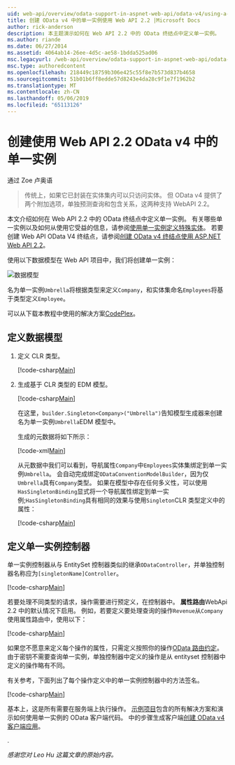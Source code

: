 ```yaml
---
uid: web-api/overview/odata-support-in-aspnet-web-api/odata-v4/using-a-singleton-in-an-odata-endpoint-in-web-api-22
title: 创建 OData v4 中的单一实例使用 Web API 2.2 |Microsoft Docs
author: rick-anderson
description: 本主题演示如何在 Web API 2.2 中的 OData 终结点中定义单一实例。
ms.author: riande
ms.date: 06/27/2014
ms.assetid: 4064ab14-26ee-4d5c-ae58-1bdda525ad06
msc.legacyurl: /web-api/overview/odata-support-in-aspnet-web-api/odata-v4/using-a-singleton-in-an-odata-endpoint-in-web-api-22
msc.type: authoredcontent
ms.openlocfilehash: 218449c18759b306e425c55f8e7b573d837b4658
ms.sourcegitcommit: 51b01b6ff8edde57d8243e4da28c9f1e7f1962b2
ms.translationtype: MT
ms.contentlocale: zh-CN
ms.lasthandoff: 05/06/2019
ms.locfileid: "65113126"
---
```

# <a name="create-a-singleton-in-odata-v4-using-web-api-22"></a>创建使用 Web API 2.2 OData v4 中的单一实例

通过 Zoe 卢奥语

> 传统上，如果它已封装在实体集内可以只访问实体。 但 OData v4 提供了两个附加选项，单独预测查询和包含关系，这两种支持 WebAPI 2.2。

本文介绍如何在 Web API 2.2 中的 OData 终结点中定义单一实例。 有关哪些单一实例以及如何从使用它受益的信息，请参阅[使用单一实例定义特殊实体](https://blogs.msdn.com/b/odatateam/archive/2014/03/05/use-singleton-to-define-your-special-entity.aspx)。 若要创建 Web API OData V4 终结点，请参阅[创建 OData v4 终结点使用 ASP.NET Web API 2.2](create-an-odata-v4-endpoint.md)。 

使用以下数据模型在 Web API 项目中，我们将创建单一实例：

![数据模型](using-a-singleton-in-an-odata-endpoint-in-web-api-22/_static/image1.png)

名为单一实例`Umbrella`将根据类型来定义`Company`，和实体集命名`Employees`将基于类型定义`Employee`。

可以从下载本教程中使用的解决方案[CodePlex](http://aspnet.codeplex.com/sourcecontrol/latest#Samples/WebApi/OData/v4/ODataSingletonSample/)。

## <a name="define-the-data-model"></a>定义数据模型

1. 定义 CLR 类型。

    [!code-csharp[Main](using-a-singleton-in-an-odata-endpoint-in-web-api-22/samples/sample1.cs)]
2. 生成基于 CLR 类型的 EDM 模型。

    [!code-csharp[Main](using-a-singleton-in-an-odata-endpoint-in-web-api-22/samples/sample2.cs)]

    在这里，`builder.Singleton<Company>("Umbrella")`告知模型生成器来创建名为单一实例`Umbrella`EDM 模型中。

    生成的元数据将如下所示：

    [!code-xml[Main](using-a-singleton-in-an-odata-endpoint-in-web-api-22/samples/sample3.xml)]

    从元数据中我们可以看到，导航属性`Company`中`Employees`实体集绑定到单一实例`Umbrella`。 会自动完成绑定`ODataConventionModelBuilder`，因为仅`Umbrella`具有`Company`类型。 如果在模型中存在任何多义性，可以使用`HasSingletonBinding`显式将一个导航属性绑定到单一实例;`HasSingletonBinding`具有相同的效果与使用`Singleton`CLR 类型定义中的属性：

    [!code-csharp[Main](using-a-singleton-in-an-odata-endpoint-in-web-api-22/samples/sample4.cs)]

## <a name="define-the-singleton-controller"></a>定义单一实例控制器

单一实例控制器从与 EntitySet 控制器类似的继承`ODataController`，并单独控制器名称应为`[singletonName]Controller`。

[!code-csharp[Main](using-a-singleton-in-an-odata-endpoint-in-web-api-22/samples/sample5.cs)]

若要处理不同类型的请求，操作需要进行预定义，在控制器中。 **属性路由**WebApi 2.2 中的默认情况下启用。 例如，若要定义要处理查询的操作`Revenue`从`Company`使用属性路由中，使用以下：

[!code-csharp[Main](using-a-singleton-in-an-odata-endpoint-in-web-api-22/samples/sample6.cs)]

如果您不愿意来定义每个操作的属性，只需定义按照你的操作[OData 路由约定](../odata-routing-conventions.md)。 由于密钥不需要查询单一实例，单独控制器中定义的操作是从 entityset 控制器中定义的操作略有不同。

有关参考，下面列出了每个操作定义中的单一实例控制器中的方法签名。

[!code-csharp[Main](using-a-singleton-in-an-odata-endpoint-in-web-api-22/samples/sample7.cs)]

基本上，这是所有需要在服务端上执行操作。 [示例项目](http://aspnet.codeplex.com/sourcecontrol/latest#Samples/WebApi/OData/v4/ODataSingletonSample/)包含的所有解决方案和演示如何使用单一实例的 OData 客户端代码。 中的步骤生成客户端[创建 OData v4 客户端应用](create-an-odata-v4-client-app.md)。

. 

*感谢您对 Leo Hu 这篇文章的原始内容。*
